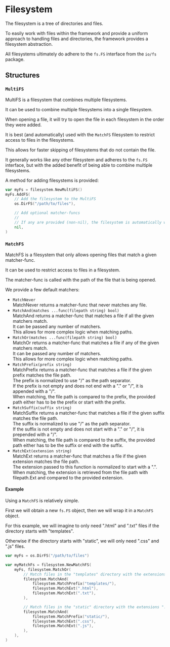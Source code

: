 # Filesystem

The filesystem is a tree of directories and files.

To easily work with files within the framework and provide a uniform approach to handling files and directories, the framework provides a filesystem abstraction.

All filesystems ultimately do adhere to the `fs.FS` interface from the `io/fs` package.

## Structures

### `MultiFS`

MultiFS is a filesystem that combines multiple filesystems.

It can be used to combine multiple filesystems into a single filesystem.

When opening a file, it will try to open the file in each filesystem in the order they were added.

It is best (and automatically) used with the `MatchFS` filesystem to restrict access to files in the filesystems.

This allows for faster skipping of filesystems that do not contain the file.

It generally works like any other filesystem and adheres to the `fs.FS` interface, but with the added benefit of being able to combine multiple filesystems.

A method for adding filesystems is provided:

```go
var myFs = filesystem.NewMultiFS()
myFs.AddFS(
    // Add the filesystem to the MultiFS
    os.DirFS("/path/to/files"),

    // Add optional matcher-funcs
    // 
    // If any are provided (non-nil), the filesystem is automatically wrapped in a MatchFS
    nil,
)
```

### `MatchFS`

MatchFS is a filesystem that only allows opening files that match a given matcher-func.  

It can be used to restrict access to files in a filesystem.  

The matcher-func is called with the path of the file that is being opened.

We provide a few default matchers:

* `MatchNever`  
  MatchNever returns a matcher-func that never matches any file.
* `MatchAnd(matches ...func(filepath string) bool)`  
  MatchAnd returns a matcher-func that matches a file if all the given matchers match.  
  It can be passed any number of matchers.  
  This allows for more complex logic when matching paths.
* `MatchOr(matches ...func(filepath string) bool)`  
  MatchOr returns a matcher-func that matches a file if any of the given matchers match.  
  It can be passed any number of matchers.  
  This allows for more complex logic when matching paths.
* `MatchPrefix(prefix string)`  
  MatchPrefix returns a matcher-func that matches a file if the given prefix matches the file path.  
  The prefix is normalized to use "/" as the path separator.  
  If the prefix is not empty and does not end with a "." or "/", it is appended with a "/".  
  When matching, the file path is compared to the prefix, the provided path either has to be the prefix or start with the prefix.
* `MatchSuffix(suffix string)`  
  MatchSuffix returns a matcher-func that matches a file if the given suffix matches the file path.  
  The suffix is normalized to use "/" as the path separator.  
  If the suffix is not empty and does not start with a "." or "/", it is prepended with a "/".  
  When matching, the file path is compared to the suffix, the provided path either has to be the suffix or end with the suffix.
* `MatchExt(extension string)`  
  MatchExt returns a matcher-func that matches a file if the given extension matches the file path.  
  The extension passed to this function is normalized to start with a ".".  
  When matching, the extension is retrieved from the file path with filepath.Ext and compared to the provided extension.

#### Example

Using a `MatchFS` is relatively simple.

First we will obtain a new `fs.FS` object, then we will wrap it in a `MatchFS` object.

For this example, we will imagine to only need ".html" and ".txt" files if the directory starts with "templates".

Otherwise if the directory starts with "static", we will only need ".css" and ".js" files.

```go
var myFs = os.DirFS("/path/to/files")

var myMatchFs = filesystem.NewMatchFS(
    myFs, filesystem.MatchOr(
        // Match files in the "templates" directory with the extensions ".html" and ".txt"
        filesystem.MatchAnd(
            filesystem.MatchPrefix("templates/"),
            filesystem.MatchExt(".html"),
            filesystem.MatchExt(".txt"),
        ),

        // Match files in the "static" directory with the extensions ".css" and ".js"
        filesystem.MatchAnd(
            filesystem.MatchPrefix("static/"),
            filesystem.MatchExt(".css"),
            filesystem.MatchExt(".js"),
        ),
    ),
)
```
